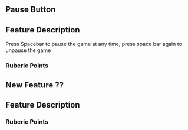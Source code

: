 ## Pause Button
## Feature Description
Press Spacebar to pause the game at any time, press space bar again to unpause the game
### Ruberic Points

## New Feature ??
## Feature Description
### Ruberic Points